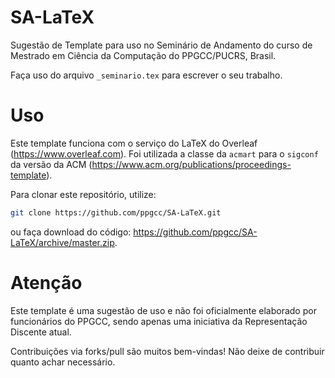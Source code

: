 SA-LaTeX
========

Sugestão de Template para uso no Seminário de Andamento do curso de Mestrado em Ciência da Computação do PPGCC/PUCRS, Brasil.

Faça uso do arquivo `_seminario.tex` para escrever o seu trabalho.

Uso
======================

Este template funciona com o serviço do LaTeX do Overleaf (<https://www.overleaf.com>). Foi utilizada a classe da `acmart` para o `sigconf` da versão da ACM (<https://www.acm.org/publications/proceedings-template>).

Para clonar este repositório, utilize:

```sh
git clone https://github.com/ppgcc/SA-LaTeX.git
```

ou faça download do código: <https://github.com/ppgcc/SA-LaTeX/archive/master.zip>.


Atenção
==========

Este template é uma sugestão de uso e não foi oficialmente elaborado por funcionários do PPGCC, sendo apenas uma iniciativa da Representação Discente atual.

Contribuições via forks/pull são muitos bem-vindas! Não deixe de contribuir quanto achar necessário.
